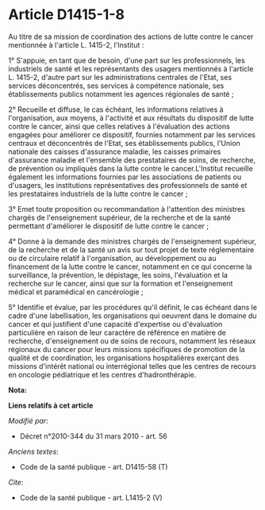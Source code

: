 # Article D1415-1-8

Au titre de sa mission de coordination des actions de lutte contre le cancer mentionnée à l'article L. 1415-2, l'Institut : 

1° S'appuie, en tant que de besoin, d'une part sur les professionnels, les industriels de santé et les représentants des
usagers mentionnés à l'article L. 1415-2, d'autre part sur les administrations centrales de l'Etat, ses services
déconcentrés, ses services à compétence nationale, ses établissements publics notamment les agences régionales de santé ; 

2° Recueille et diffuse, le cas échéant, les informations relatives à l'organisation, aux moyens, à l'activité et aux
résultats du dispositif de lutte contre le cancer, ainsi que celles relatives à l'évaluation des actions engagées pour
améliorer ce dispositif, fournies notamment par les services centraux et déconcentrés de l'Etat, ses établissements publics,
l'Union nationale des caisses d'assurance maladie, les caisses primaires d'assurance maladie et l'ensemble des prestataires
de soins, de recherche, de prévention ou impliqués dans la lutte contre le cancer.L'Institut recueille également les
informations fournies par les associations de patients ou d'usagers, les institutions représentatives des professionnels de
santé et les prestataires industriels de la lutte contre le cancer ; 

3° Emet toute proposition ou recommandation à l'attention des ministres chargés de l'enseignement supérieur, de la recherche
et de la santé permettant d'améliorer le dispositif de lutte contre le cancer ; 

4° Donne à la demande des ministres chargés de l'enseignement supérieur, de la recherche et de la santé un avis sur tout
projet de texte réglementaire ou de circulaire relatif à l'organisation, au développement ou au financement de la lutte
contre le cancer, notamment en ce qui concerne la surveillance, la prévention, le dépistage, les soins, l'évaluation et la
recherche sur le cancer, ainsi que sur la formation et l'enseignement médical et paramédical en cancérologie ; 

5° Identifie et évalue, par les procédures qu'il définit, le cas échéant dans le cadre d'une labellisation, les organisations
qui oeuvrent dans le domaine du cancer et qui justifient d'une capacité d'expertise ou d'évaluation particulière en raison de
leur caractère de référence en matière de recherche, d'enseignement ou de soins de recours, notamment les réseaux régionaux
du cancer pour leurs missions spécifiques de promotion de la qualité et de coordination, les organisations hospitalières
exerçant des missions d'intérêt national ou interrégional telles que les centres de recours en oncologie pédiatrique et les
centres d'hadronthérapie.

**Nota:**



**Liens relatifs à cet article**

_Modifié par_:

  - Décret n°2010-344 du 31 mars 2010 - art. 56

_Anciens textes_:

  - Code de la santé publique - art. D1415-58 (T)

_Cite_:

  - Code de la santé publique - art. L1415-2 (V)
